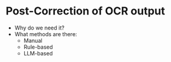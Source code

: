 # Post-Correction of OCR output
* Why do we need it?
* What methods are there:
  * Manual
  * Rule-based
  * LLM-based
